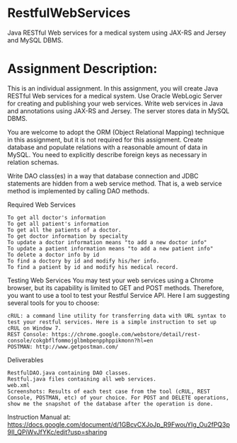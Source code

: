 RestfulWebServices
==================

Java RESTful Web services for a medical system using JAX-RS and Jersey and MySQL DBMS.

Assignment Description:
=======================

This is an individual assignment. In this assignment, you will create Java RESTful Web services for a medical system. Use Oracle WebLogic Server for creating and publishing your web services. Write web services in Java and annotations using JAX-RS and Jersey. The server stores data in MySQL DBMS.

You are welcome to adopt the ORM (Object Relational Mapping) technique in this assignment, but it is not required for this assignment. Create database and populate relations with a reasonable amount of data in MySQL. You need to explicitly describe foreign keys as necessary in relation schemas.

Write DAO class(es) in a way that database connection and JDBC statements are hidden from a web service method. That is, a web service method is implemented by calling DAO methods.

Required Web Services

    To get all doctor's information
    To get all patient's information
    To get all the patients of a doctor.
    To get doctor information by specialty
    To update a doctor information means "to add a new doctor info"
    To update a patient information means "to add a new patient info"
    To delete a doctor info by id
    To find a doctory by id and modify his/her info.
    To find a patient by id and modify his medical record. 

Testing Web Services
You may test your web services using a Chrome browser, but its capability is limited to GET and POST methods. Therefore, you want to use a tool to test your Restful Service API. Here I am suggesting several tools for you to choose:

    cRUL: a command line utility for transferring data with URL syntax to test your restful services. Here is a simple instruction to set up cRUL on Window 7.
    REST Console: https://chrome.google.com/webstore/detail/rest-console/cokgbflfommojglbmbpenpphppikmonn?hl=en
    POSTMAN: http://www.getpostman.com/ 

Deliverables

    RestfulDAO.java containing DAO classes.
    Restful.java files containing all web services.
    web.xml
    Screenshots: Results of each test case from the tool (cRUL, REST Console, POSTMAN, etc) of your choice. For POST and DELETE operations, show me the snapshot of the database after the operation is done. 

Instruction Manual at: https://docs.google.com/document/d/1GBcvCXJoJp_R9FwouYIg_Ou2fPQ3p9II_QPiWvJfYKc/edit?usp=sharing
